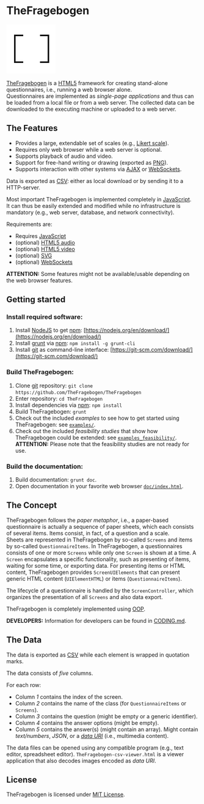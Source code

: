 
TheFragebogen
===

![TheFragebogen: logo](img/TheFragebogen-logo.svg)

[TheFragebogen](http://www.thefragebogen.de) is a [HTML5](https://de.wikipedia.org/wiki/HTML5) framework for creating stand-alone questionnaires, i.e., running a web browser alone.  
Questionnaires are implemented as _single-page applications_ and thus can be loaded from a local file or from a web server.
The collected data can be downloaded to the executing machine or uploaded to a web server.

The Features
---
* Provides a large, extendable set of scales (e.g., [Likert scale](https://en.wikipedia.org/wiki/Likert_scale)).
* Requires only web browser while a web server is optional.
* Supports playback of audio and video.
* Support for free-hand writing or drawing (exported as [PNG](https://en.wikipedia.org/wiki/Portable_Network_Graphics)).
* Supports interaction with other systems via [AJAX](https://en.wikipedia.org/wiki/AJAX) or [WebSockets](https://en.wikipedia.org/wiki/WebSocket).

Data is exported as [CSV](http://en.wikipedia.org/wiki/CSV): either as local download or by sending it to a HTTP-server.

Most important TheFragebogen is implemented completely in [JavaScript](https://en.wikipedia.org/wiki/JavaScript).    
It can thus be easily extended and modified while no infrastructure is mandatory (e.g., web server, database, and network connectivity).

Requirements are:

* Requires [JavaScript](https://en.wikipedia.org/wiki/JavaScript)
* (optional) [HTML5 audio](https://en.wikipedia.org/wiki/HTML5_video)
* (optional) [HTML5 video](https://en.wikipedia.org/wiki/HTML5_Audio)
* (optional) [SVG](https://en.wikipedia.org/wiki/Scalable_Vector_Graphics)
* (optional) [WebSockets](https://en.wikipedia.org/wiki/WebSocket)

__ATTENTION:__ Some features might not be available/usable depending on the web browser features.

Getting started
---
### Install required software:

1. Install [NodeJS](https://nodejs.org/) to get [npm](https://www.npmjs.com/): [https://nodejs.org/en/download/](https://nodejs.org/en/download/)
2. Install [grunt](http://gruntjs.com/) via [npm](https://www.npmjs.com/): `npm install -g grunt-cli`
3. Install [git](https://git-scm.com) as command-line interface: [https://git-scm.com/download/](https://git-scm.com/download/)

### Build TheFragebogen:

1. Clone [git](https://git-scm.com/) repository: `git clone https://github.com/TheFragebogen/TheFragebogen`
2. Enter repository: `cd TheFragebogen`
3. Install dependencies via [npm](https://www.npmjs.com/): `npm install`
4. Build TheFragebogen: `grunt`
5. Check out the included _examples_ to see how to get started using TheFragebogen: see [`examples/`](examples/).
6. Check out the included _feasibility studies_ that show how TheFragebogen could be extended: see [`examples_feasibility/`](examples_feasibility/).
   __ATTENTION:__ Please note that the feasibility studies are not ready for use.

### Build the documentation:

1. Build documentation: `grunt doc`.
2. Open documentation in your favorite web browser [`doc/index.html`](doc/index.html).

The Concept
---
TheFragebogen follows the _paper metaphor_, i.e., a paper-based questionnaire is actually a sequence of paper sheets, which each consists of several items.
Items consist, in fact, of a question and a scale.  
Sheets are represented in TheFragebogen by so-called `Screens` and items by so-called `QuestionnaireItems`.
In TheFragebogen, a questionnaires consists of one or more `Screens` while only one `Screen` is shown at a time.
A `Screen` encapsulates a specific functionality, such as presenting of items, waiting for some time, or exporting data.
For presenting items or HTML content, TheFragebogen provides `ScreenUIElements` that can present generic HTML content (`UIElementHTML`) or items (`QuestionnaireItems`).

The lifecycle of a questionnaire is handled by the `ScreenController`, which organizes the presentation of all `Screens` and also data export.

TheFragebogen is completely implemented using [OOP](https://en.wikipedia.org/wiki/Object-oriented_programming).

__DEVELOPERS:__ Information for developers can be found in [CODING.md](CODING.md).

The Data
---
The data is exported as [CSV](http://en.wikipedia.org/wiki/CSV) while each element is wrapped in quotation marks.

The data consists of *five* columns.

For each row:
* Column *1* contains the index of the screen.
* Column *2* contains the name of the class (for `QuestionnaireItems` or `Screens`).
* Column *3* contains the question (might be empty or a generic identifier).
* Column *4* contains the answer options (might be empty).
* Column *5* contains the answer(s) (might contain an array).
  Might contain *text/numbers*, *JSON*, or a [*data URI*](https://en.wikipedia.org/wiki/Data_URI_scheme) (i.e., multimedia content).

The data files can be opened using any compatible program (e.g., text editor, spreadsheet editor).
`TheFragebogen-csv-viewer.html` is a viewer application that also decodes images encoded as *data URI*.

License
---
TheFragebogen is licensed under [MIT License](https://opensource.org/licenses/MIT).
